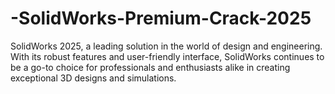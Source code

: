 # -SolidWorks-Premium-Crack-2025
SolidWorks 2025, a leading solution in the world of design and engineering. With its robust features and user-friendly interface, SolidWorks continues to be a go-to choice for professionals and enthusiasts alike in creating exceptional 3D designs and simulations.
